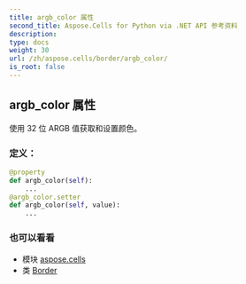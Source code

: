 ```yaml
---
title: argb_color 属性
second_title: Aspose.Cells for Python via .NET API 参考资料
description:
type: docs
weight: 30
url: /zh/aspose.cells/border/argb_color/
is_root: false
---
```

## argb_color 属性

使用 32 位 ARGB 值获取和设置颜色。
### 定义：
```python
@property
def argb_color(self):
    ...
@argb_color.setter
def argb_color(self, value):
    ...
```

### 也可以看看
* 模块 [aspose.cells](../../)
* 类 [Border](/cells/python-net/zh/aspose.cells/border)
